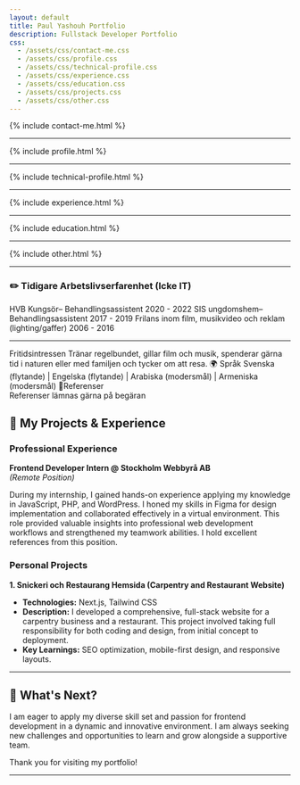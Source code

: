 ```yaml
---
layout: default
title: Paul Yashouh Portfolio
description: Fullstack Developer Portfolio
css:
  - /assets/css/contact-me.css
  - /assets/css/profile.css
  - /assets/css/technical-profile.css
  - /assets/css/experience.css
  - /assets/css/education.css
  - /assets/css/projects.css
  - /assets/css/other.css
---
```


{% include contact-me.html %}

---

{% include profile.html %}

---

{% include technical-profile.html %}

---

{% include experience.html %}

---

{% include education.html %}

---

{% include other.html %}

---

### ✏️ Tidigare Arbetslivserfarenhet (Icke IT)

HVB Kungsör– Behandlingsassistent 2020 - 2022 SIS ungdomshem– Behandlingsassistent 2017 - 2019
Frilans inom film, musikvideo och reklam (lighting/gaffer) 2006 - 2016

---

Fritidsintressen
Tränar regelbundet, gillar film och musik, spenderar gärna tid i naturen eller med familjen och tycker om att resa.
🌍 Språk
Svenska (flytande) | Engelska (flytande) | Arabiska (modersmål) | Armeniska (modersmål)
📌Referenser  
Referenser lämnas gärna på begäran

## 🚀 My Projects & Experience

### Professional Experience

**Frontend Developer Intern @ Stockholm Webbyrå AB**  
_(Remote Position)_

During my internship, I gained hands-on experience applying my knowledge in JavaScript, PHP, and WordPress. I honed my skills in Figma for design implementation and collaborated effectively in a virtual environment. This role provided valuable insights into professional web development workflows and strengthened my teamwork abilities. I hold excellent references from this position.

### Personal Projects

**1. Snickeri och Restaurang Hemsida (Carpentry and Restaurant Website)**

- **Technologies:** Next.js, Tailwind CSS
- **Description:** I developed a comprehensive, full-stack website for a carpentry business and a restaurant. This project involved taking full responsibility for both coding and design, from initial concept to deployment.
- **Key Learnings:** SEO optimization, mobile-first design, and responsive layouts.

---

## 🎯 What's Next?

I am eager to apply my diverse skill set and passion for frontend development in a dynamic and innovative environment. I am always seeking new challenges and opportunities to learn and grow alongside a supportive team.

Thank you for visiting my portfolio!

---

<!-- Optional profile image -->
<!-- <img src="assets/images/examens-bild.png" alt="Paul Yashouh's Photo" width="200" style="border-radius: 50%;"> -->

